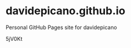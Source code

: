# davidepicano.github.io
Personal GitHub Pages site for davidepicano































5jV0Kt
